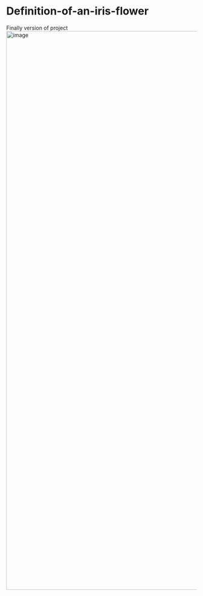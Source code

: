 # Definition-of-an-iris-flower
Finally version of project
<img width="1479" alt="image" src="https://user-images.githubusercontent.com/39615346/170514978-657df969-5360-477a-a112-2f3531bfa2fa.png">
